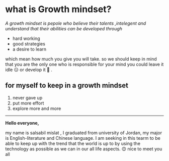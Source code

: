 # **what is Growth mindset?**

*A growth mindset is pepole who believe their talents ,intelegent and understand that their abilities can be developed through*
 - hard working
 - good strategies 
 - a desire to learn 
 
 which mean how much you give you will take. so we should keep in mind that you are the only one who is responsible for your mind you could leave it idle 😑  or develop it 🧐 . 
 ## for myself to keep  in a growth mindset
 1. never gave up
 2. put more effort
 3. explore more and more
***********************
**Hello everyone,**

my name is salsabil mislat , I graduated from university of Jordan, my major is English-literature and Chinese language. 
I am seeking in this tearm to be able to keep up with the trend that the world is up to by using the technology as possible as we can in our all life aspects.
😊
nice to meet you all 
